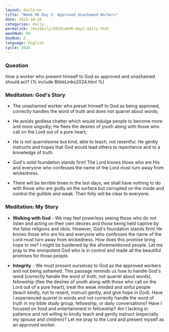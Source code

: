 ```yaml
---
layout: daily-en
title: "Week 96 Day 2: Approved Unashamed Workers"
date: 2025-10-28
categories: daily
permalink: /en/daily/2024/wk96-day2-daily.html
weekNum: 96
dayNum: 2
language: English
cycle: 2024
---
```


### Question     
How a worker who present himself to God as approved and unashamed should act?
{% include BibleLinks2024.html %} 

### Meditation: God's Story   
+ The unashamed worker who preset himself to God as being approved, correctly handles the word of truth and does not quarrel about words; 

+ He avoids godless chatter which would indulge people to become more and more ungodly; He flees the desires of youth along with those who call on the Lord out of a pure heart; 

+ He is not quarrelsome but kind, able to teach, not resentful. He gently instructs and hopes that God would lead others to repentance and to a knowledge of truth. 

+ God's solid foundation stands firm! The Lord knows those who are His and everyone who confesses the name of the Lord must turn away from wickedness. 

+ There will be terrible times in the last days, we shall have nothing to do with those who are godly on the surface but corrupted on the inside and control the gullible and weak. Their folly will be clear to everyone. 

### Meditation: My Story   
+ **Walking with God** - We may feel powerless seeing those who do not listen and acting on their own desires and those being held captive by the false religions and idols. However, God's foundation stands firm! He knows those who are his and everyone who confesses the name of the Lord must turn away from wickedness. How does this promise bring hope to me? I might be burdened by the aforementioned people. Let me pray to the omnipotent God who is in control and made all the beautiful promises for those people. 

+ **Integrity** - We must present ourselves to God as the approved workers and not being ashamed. This passage reminds us how to handle God's word (correctly handle the word of truth, not quarrel about words), fellowship (flee the desires of youth along with those who call on the Lord out of a pure heart), treat the weak minded and sinful people (teach kindly, not to resent, instruct gently, and give hope in God). Have I experienced quarrel in words and not correctly handle the word of truth in my bible study group, fellowship, or daily conversations? Have I focused on food and entertainment in fellowship? Am I lacking in patience and not willing to kindly teach and gently instruct (especially my spouse and children)? Let me pray to the Lord and present myself as an approved worker. 
